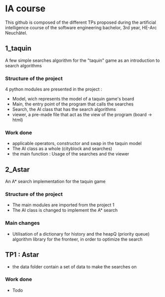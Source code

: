 # IA course
This github is composed of the different TPs proposed during the artificial intelligence course of the software engineering bachelor, 3rd year, HE-Arc Neuchâtel.

## 1_taquin
A few simple searches algorithm for the "taquin" game as an introduction to search algorithms

### Structure of the project

4 python modules are presented in the project :
* Model, wich represents the model of a taquin game's board
* Main, the entry point of the program that calls the searches
* Search, the AI class that has the search algorithms
* viewer, a pre-made file that act as the view of the program (board -> html)

### Work done
* applicable operators, constructor and swap in the taquin model
* The AI class as a whole (cityblock and searches)
* the main function : Usage of the searches and the viewer

## 2_Astar
An A* search implementation for the taquin game

### Structure of the project
* The main modules are imported from the project 1
* The AI class is changed to implement the A* search

### Main changes
* Utilisation of a dictionary for history and the heapQ (priority queue) algorithm library for the fronteer, in order to optimize the search

## TP1 : Astar
* the data folder contain a set of data to make the searches on

### Work done
* Todo

